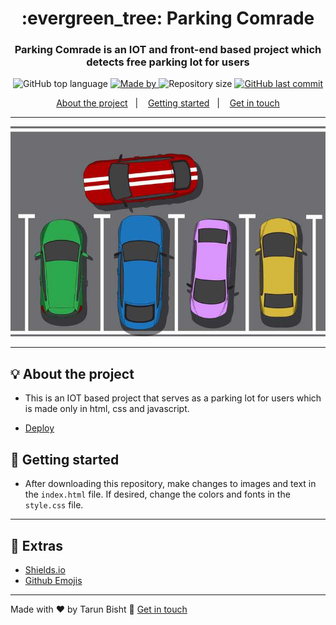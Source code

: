 <h1 align="center">:evergreen_tree: Parking Comrade</h1>
<h3 align="center">Parking Comrade is an IOT and front-end based project which detects free parking lot for users</h3>

<p align="center">
  <img alt="GitHub top language" src="https://img.shields.io/github/languages/top/tarunbisht-24/Parking-Comrade?color=04D361&labelColor=000000">
  
  <a href="https://www.linkedin.com/in/tarun-bisht-38724b201">
    <img alt="Made by" src="https://img.shields.io/static/v1?label=made%20by&message=Tarun%20Bisht&color=04D361&labelColor=000000">
  </a>
  
  <img alt="Repository size" src="https://img.shields.io/github/repo-size/tarunbisht-24/Parking-Comrade?color=04D361&labelColor=000000">
  
  <a href="https://github.com/tarunbisht-24/My-Linktree/commits/master">
    <img alt="GitHub last commit" src="https://img.shields.io/github/last-commit/tarunbisht-24/Parking-Comrade?color=04D361&labelColor=000000">
  </a>
</p>

<p align="center">
  <a href="#bulb-about-the-project">About the project</a>&nbsp;&nbsp;&nbsp;|&nbsp;&nbsp;&nbsp;
  <a href="#rocket-getting-started">Getting started</a>&nbsp;&nbsp;&nbsp;|&nbsp;&nbsp;&nbsp;
  <a href="#star2-extras">Get in touch</a>
</p>

---

<p align="center">
  <img alt="Layout" src="https://github.com/tarunbisht-24/Parking-Comrade/blob/10eb648de5fb6b441387fe515410d98badc54143/Preview/BG2.jpg">
</p>

---

## :bulb: About the project

- This is an IOT based project that serves as a parking lot for users which is made only in html, css and javascript.

- [Deploy](https://g8parkingcomrade.herokuapp.com/)

## :rocket: Getting started

- After downloading this repository, make changes to images and text in the `index.html` file. If desired, change the colors and fonts in the `style.css` file.

---

## :star2: Extras
- [Shields.io](https://shields.io/)
- [Github Emojis](https://gist.github.com/rxaviers/7360908)

---

Made with ♥ by Tarun Bisht :wave: [Get in touch](https://github.com/tarunbisht-24)
